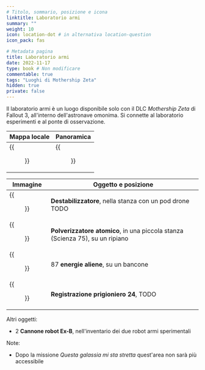 ```yaml
---
# Titolo, sommario, posizione e icona
linktitle: Laboratorio armi
summary: ""
weight: 10
icon: location-dot # in alternativa location-question
icon_pack: fas

# Metadata pagina
title: Laboratorio armi
date: 2022-11-17
type: book # Non modificare
commentable: true
tags: "Luoghi di Mothership Zeta"
hidden: true
private: false 
---
```



Il laboratorio armi è un luogo disponibile solo con il DLC *Mothership Zeta* di Fallout 3, all'interno dell'astronave omonima. Si connette al laboratorio esperimenti e al ponte di osservazione.

| Mappa locale | Panoramica |
| ------------ | ---------- |
|  {{<figure src="fo3/Weapons_Lab_map.webp">}}           |  {{<figure src="fo3/Fo3MZ_weapons_lab_panorama.webp">}}         |

| Immagine                                | Oggetto e posizione                                      |
| --------------------------------------- | -------------------------------------------------------- |
| {{<figure src="fo3/Fo3MZ_Destabilizer.webp">}}           | **Destabilizzatore**, nella stanza con un pod drone TODO |
|{{<figure src="fo3/Fo3MZ_Atomic_Pulverizer_Buttercup_toy_and_power_cells.webp">}}	|**Polverizzatore atomico**, in una piccola stanza (Scienza 75), su un ripiano |
| {{<figure src="fo3/Alien_power_cells_weapons_lab.webp">}}| 87 **energie aliene**, su un bancone                     |
| {{<figure src="fo3/Alien_captive_recording_log_24_weapons_lab.webp">}}      |    **Registrazione prigioniero 24**, TODO           |



Altri oggetti:
- 2 **Cannone robot Ex-B**, nell'inventario dei due robot armi sperimentali

Note:
- Dopo la missione *Questa galassia mi sta stretta* quest'area non sarà più accessibile
